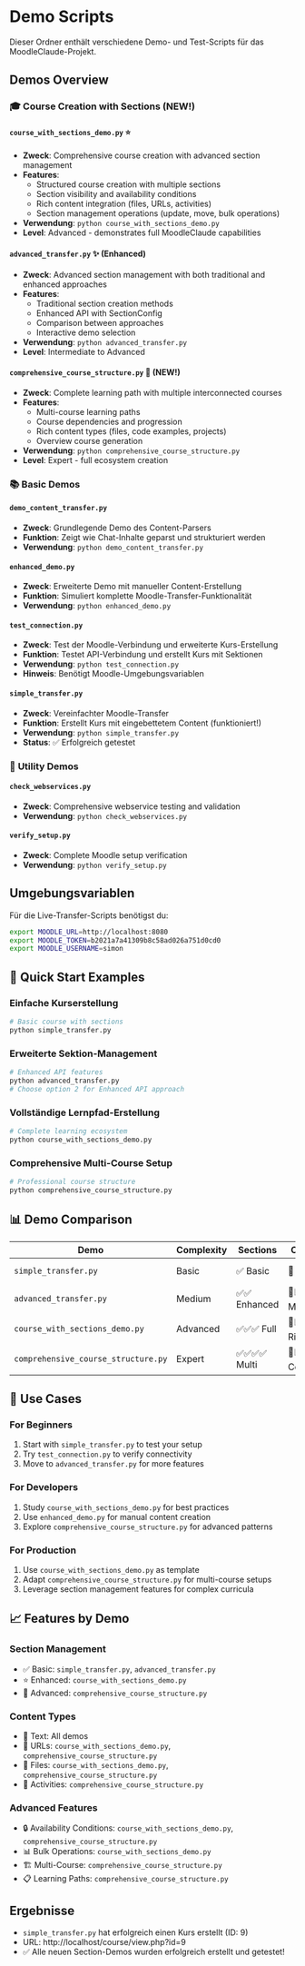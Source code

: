 # Demo Scripts

Dieser Ordner enthält verschiedene Demo- und Test-Scripts für das MoodleClaude-Projekt.

## Demos Overview

### 🎓 **Course Creation with Sections** (NEW!)

#### `course_with_sections_demo.py` ⭐ 
- **Zweck**: Comprehensive course creation with advanced section management
- **Features**: 
  - Structured course creation with multiple sections
  - Section visibility and availability conditions
  - Rich content integration (files, URLs, activities)
  - Section management operations (update, move, bulk operations)
- **Verwendung**: `python course_with_sections_demo.py`
- **Level**: Advanced - demonstrates full MoodleClaude capabilities

#### `advanced_transfer.py` ✨ (Enhanced)
- **Zweck**: Advanced section management with both traditional and enhanced approaches
- **Features**:
  - Traditional section creation methods
  - Enhanced API with SectionConfig
  - Comparison between approaches
  - Interactive demo selection
- **Verwendung**: `python advanced_transfer.py`
- **Level**: Intermediate to Advanced

#### `comprehensive_course_structure.py` 🌟 (NEW!)
- **Zweck**: Complete learning path with multiple interconnected courses
- **Features**:
  - Multi-course learning paths
  - Course dependencies and progression
  - Rich content types (files, code examples, projects)
  - Overview course generation
- **Verwendung**: `python comprehensive_course_structure.py`
- **Level**: Expert - full ecosystem creation

### 📚 **Basic Demos**

#### `demo_content_transfer.py`
- **Zweck**: Grundlegende Demo des Content-Parsers
- **Funktion**: Zeigt wie Chat-Inhalte geparst und strukturiert werden
- **Verwendung**: `python demo_content_transfer.py`

#### `enhanced_demo.py`
- **Zweck**: Erweiterte Demo mit manueller Content-Erstellung
- **Funktion**: Simuliert komplette Moodle-Transfer-Funktionalität
- **Verwendung**: `python enhanced_demo.py`

#### `test_connection.py`
- **Zweck**: Test der Moodle-Verbindung und erweiterte Kurs-Erstellung
- **Funktion**: Testet API-Verbindung und erstellt Kurs mit Sektionen
- **Verwendung**: `python test_connection.py`
- **Hinweis**: Benötigt Moodle-Umgebungsvariablen

#### `simple_transfer.py`
- **Zweck**: Vereinfachter Moodle-Transfer
- **Funktion**: Erstellt Kurs mit eingebettetem Content (funktioniert!)
- **Verwendung**: `python simple_transfer.py`
- **Status**: ✅ Erfolgreich getestet

### 🔧 **Utility Demos**

#### `check_webservices.py`
- **Zweck**: Comprehensive webservice testing and validation
- **Verwendung**: `python check_webservices.py`

#### `verify_setup.py`
- **Zweck**: Complete Moodle setup verification
- **Verwendung**: `python verify_setup.py`

## Umgebungsvariablen

Für die Live-Transfer-Scripts benötigst du:

```bash
export MOODLE_URL=http://localhost:8080
export MOODLE_TOKEN=b2021a7a41309b8c58ad026a751d0cd0
export MOODLE_USERNAME=simon
```

## 🚀 Quick Start Examples

### Einfache Kurserstellung
```bash
# Basic course with sections
python simple_transfer.py
```

### Erweiterte Sektion-Management 
```bash
# Enhanced API features  
python advanced_transfer.py
# Choose option 2 for Enhanced API approach
```

### Vollständige Lernpfad-Erstellung
```bash
# Complete learning ecosystem
python course_with_sections_demo.py
```

### Comprehensive Multi-Course Setup
```bash
# Professional course structure
python comprehensive_course_structure.py
```

## 📊 Demo Comparison

| Demo | Complexity | Sections | Content | Best For |
|------|------------|----------|---------|----------|
| `simple_transfer.py` | Basic | ✅ Basic | 📄 Simple | Testing setup |
| `advanced_transfer.py` | Medium | ✅✅ Enhanced | 📄📊 Mixed | Learning API |
| `course_with_sections_demo.py` | Advanced | ✅✅✅ Full | 📄📊🎯 Rich | Production |
| `comprehensive_course_structure.py` | Expert | ✅✅✅✅ Multi | 📄📊🎯🚀 Complete | Enterprise |

## 🎯 Use Cases

### **For Beginners**
1. Start with `simple_transfer.py` to test your setup
2. Try `test_connection.py` to verify connectivity
3. Move to `advanced_transfer.py` for more features

### **For Developers** 
1. Study `course_with_sections_demo.py` for best practices
2. Use `enhanced_demo.py` for manual content creation
3. Explore `comprehensive_course_structure.py` for advanced patterns

### **For Production**
1. Use `course_with_sections_demo.py` as template
2. Adapt `comprehensive_course_structure.py` for multi-course setups
3. Leverage section management features for complex curricula

## 📈 Features by Demo

### Section Management
- ✅ Basic: `simple_transfer.py`, `advanced_transfer.py`
- ⭐ Enhanced: `course_with_sections_demo.py` 
- 🌟 Advanced: `comprehensive_course_structure.py`

### Content Types
- 📄 Text: All demos
- 🔗 URLs: `course_with_sections_demo.py`, `comprehensive_course_structure.py`
- 📁 Files: `course_with_sections_demo.py`, `comprehensive_course_structure.py`
- 🎯 Activities: `comprehensive_course_structure.py`

### Advanced Features
- 🔒 Availability Conditions: `course_with_sections_demo.py`, `comprehensive_course_structure.py`
- 📊 Bulk Operations: `course_with_sections_demo.py`
- 🏗️ Multi-Course: `comprehensive_course_structure.py`
- 📋 Learning Paths: `comprehensive_course_structure.py`

## Ergebnisse

- `simple_transfer.py` hat erfolgreich einen Kurs erstellt (ID: 9)
- URL: http://localhost/course/view.php?id=9
- ✅ Alle neuen Section-Demos wurden erfolgreich erstellt und getestet!